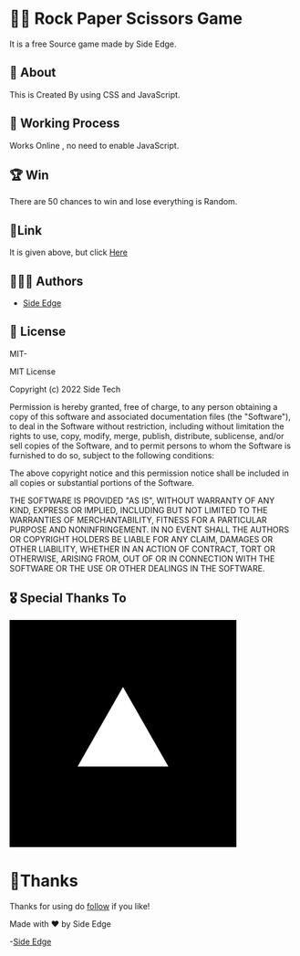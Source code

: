 
# 🫲🏻 Rock Paper Scissors Game

It is a free Source game made by Side Edge.
## 🚀 About 
This is Created By using CSS and JavaScript.


## 🤖 Working Process
Works Online , no need to enable JavaScript.


## 🏆 Win

There are 50 chances to win and lose everything is Random.
## 🔗Link 
It is given above, but click [Here](https://rockscissor.vercel.app/)

## 🧑🏻‍💻 Authors

- [Side Edge](https://github.com/sideedgetech)


## 🪪 License

MIT-

MIT License

Copyright (c) 2022 Side Tech

Permission is hereby granted, free of charge, to any person obtaining a copy
of this software and associated documentation files (the "Software"), to deal
in the Software without restriction, including without limitation the rights
to use, copy, modify, merge, publish, distribute, sublicense, and/or sell
copies of the Software, and to permit persons to whom the Software is
furnished to do so, subject to the following conditions:

The above copyright notice and this permission notice shall be included in all
copies or substantial portions of the Software.

THE SOFTWARE IS PROVIDED "AS IS", WITHOUT WARRANTY OF ANY KIND, EXPRESS OR
IMPLIED, INCLUDING BUT NOT LIMITED TO THE WARRANTIES OF MERCHANTABILITY,
FITNESS FOR A PARTICULAR PURPOSE AND NONINFRINGEMENT. IN NO EVENT SHALL THE
AUTHORS OR COPYRIGHT HOLDERS BE LIABLE FOR ANY CLAIM, DAMAGES OR OTHER
LIABILITY, WHETHER IN AN ACTION OF CONTRACT, TORT OR OTHERWISE, ARISING FROM,
OUT OF OR IN CONNECTION WITH THE SOFTWARE OR THE USE OR OTHER DEALINGS IN THE
SOFTWARE.

## 🎖️ Special Thanks To

 <img alt="Vercel" src="./Images/Vercel.png" />

# 🌟Thanks


Thanks for using do [follow](https://github.com/sideedgetech)
 if you like!


 Made with ❤️ by Side Edge

 -[Side Edge](https://github.com/sideedgetech)
